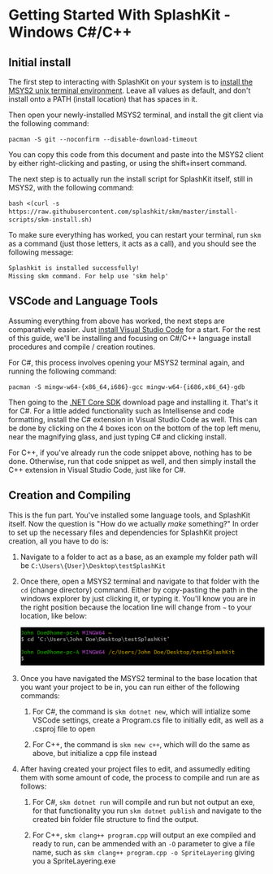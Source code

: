 # Getting Started With SplashKit - Windows C#/C++

## Initial install

The first step to interacting with SplashKit on your system is to
[install the MSYS2 unix terminal environment](https://www.msys2.org/). Leave all values as default,
and don't install onto a PATH (install location) that has spaces in it.

Then open your newly-installed MSYS2 terminal, and install the git client via the following command:

```
pacman -S git --noconfirm --disable-download-timeout
```

You can copy this code from this document and paste into the MSYS2 client by either right-clicking
and pasting, or using the shift+insert command.

The next step is to actually run the install script for SplashKit itself, still in MSYS2, with the
following command:

```
bash <(curl -s https://raw.githubusercontent.com/splashkit/skm/master/install-scripts/skm-install.sh)
```

To make sure everything has worked, you can restart your terminal, run `skm` as a command (just
those letters, it acts as a call), and you should see the following message:

```
Splashkit is installed successfully!
Missing skm command. For help use 'skm help'
```

## VSCode and Language Tools

Assuming everything from above has worked, the next steps are comparatively easier. Just
[install Visual Studio Code](https://code.visualstudio.com/) for a start. For the rest of this
guide, we'll be installing and focusing on C#/C++ language install procedures and compile / creation
routines.

For C#, this process involves opening your MSYS2 terminal again, and running the following command:

```
pacman -S mingw-w64-{x86_64,i686}-gcc mingw-w64-{i686,x86_64}-gdb
```

Then going to the [.NET Core SDK](https://dotnet.microsoft.com/en-us/download) download page and
installing it. That's it for C#. For a little added functionality such as Intellisense and code
formatting, install the C# extension in Visual Studio Code as well. This can be done by clicking on
the 4 boxes icon on the bottom of the top left menu, near the magnifying glass, and just typing C#
and clicking install.



For C++, if you've already run the code snippet above, nothing has to be done. Otherwise, run that code snippet as well, and then simply install the C++ extension in Visual Studio Code, just like for C#.


## Creation and Compiling

This is the fun part. You've installed some language tools, and SplashKit itself. Now the question is "How do we actually *make* something?" In order to set up the necessary files and dependencies for SplashKit project creation, all you have to do is:

1. Navigate to a folder to act as a base, as an example my folder path will be ```C:\Users\{User}\Desktop\testSplashKit```

1. Once there, open a MSYS2 terminal and navigate to that folder with the ```cd``` (change directory) command. Either by copy-pasting the path in the windows explorer by just clicking it, or typing it. You'll know you are in the right position because the location line will change from ```~``` to your location, like below:

    ![Screenshot of changing directories](image.png) 


1. Once you have navigated the MSYS2 terminal to the base location that you want your project to be in, you can run either of the following commands:
    
    1. For C#, the command is ```skm dotnet new```, which will intialize some VSCode settings, create a Program.cs file to initially edit, as well as a .csproj file to open

    1. For C++, the command is ```skm new c++```, which will do the same as above, but initialize a cpp file instead 

1. After having created your project files to edit, and assumedly editing them with some amount of code, the process to compile and run are as follows:
    
    1. For C#, ```skm dotnet run``` will compile and run but not output an exe, for that functionality you run ```skm dotnet publish``` and navigate to the created bin folder file structure to find the output. 

    1. For C++, ```skm clang++ program.cpp``` will output an exe compiled and ready to run, can be ammended with an ```-O``` parameter to give a file name, such as ```skm clang++ program.cpp -o SpriteLayering``` giving you a SpriteLayering.exe 